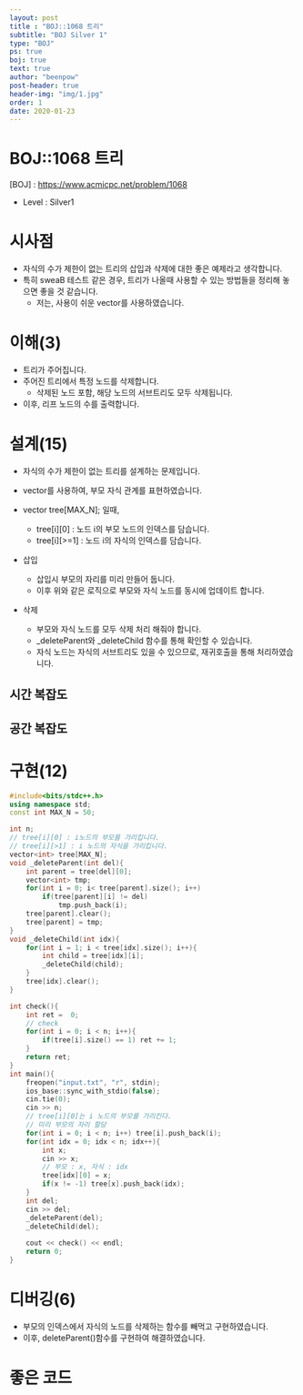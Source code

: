 ```yaml
---
layout: post
title : "BOJ::1068 트리"
subtitle: "BOJ Silver 1"
type: "BOJ"
ps: true
boj: true
text: true
author: "beenpow"
post-header: true
header-img: "img/1.jpg"
order: 1
date: 2020-01-23
---
```


# BOJ::1068 트리
[BOJ] : <https://www.acmicpc.net/problem/1068>
- Level : Silver1

# 시사점
- 자식의 수가 제한이 없는 트리의 삽입과 삭제에 대한 좋은 예제라고 생각합니다.
- 특히 sweaB 테스트 같은 경우, 트리가 나올때 사용할 수 있는 방법들을 정리해 놓으면 좋을 것 같습니다.
  - 저는, 사용이 쉬운 vector를 사용하였습니다.

# 이해(3)

- 트리가 주어집니다.
- 주어진 트리에서 특정 노드를 삭제합니다.
  - 삭제된 노드 포함, 해당 노드의 서브트리도 모두 삭제됩니다.
- 이후, 리프 노드의 수를 출력합니다.

# 설계(15)

- 자식의 수가 제한이 없는 트리를 설계하는 문제입니다.
- vector를 사용하여, 부모 자식 관계를 표현하였습니다.
- vector<int> tree[MAX_N]; 일때,
  - tree[i][0] : 노드 i의 부모 노드의 인덱스를 담습니다.
  - tree[i][>=1] : 노드 i의 자식의 인덱스를 담습니다.

- 삽입
  - 삽입시 부모의 자리를 미리 만들어 둡니다.
  - 이후 위와 같은 로직으로 부모와 자식 노드를 동시에 업데이트 합니다.
- 삭제
  - 부모와 자식 노드를 모두 삭제 처리 해줘야 합니다.
  - _deleteParent와 _deleteChild 함수를 통해 확인할 수 있습니다.
  - 자식 노드는 자식의 서브트리도 있을 수 있으므로, 재귀호출을 통해 처리하였습니다.
  
## 시간 복잡도

## 공간 복잡도

# 구현(12)

```cpp
#include<bits/stdc++.h>
using namespace std;
const int MAX_N = 50;

int n;
// tree[i][0] : i노드의 부모를 가리킵니다.
// tree[i][>1] : i 노드의 자식을 가리킵니다.
vector<int> tree[MAX_N];
void _deleteParent(int del){
    int parent = tree[del][0];
    vector<int> tmp;
    for(int i = 0; i< tree[parent].size(); i++)
        if(tree[parent][i] != del)
            tmp.push_back(i);
    tree[parent].clear();
    tree[parent] = tmp;
}
void _deleteChild(int idx){
    for(int i = 1; i < tree[idx].size(); i++){
        int child = tree[idx][i];
        _deleteChild(child);
    }
    tree[idx].clear();
}

int check(){
    int ret =  0;
    // check
    for(int i = 0; i < n; i++){
        if(tree[i].size() == 1) ret += 1;
    }
    return ret;
}
int main(){
    freopen("input.txt", "r", stdin);
    ios_base::sync_with_stdio(false);
    cin.tie(0);
    cin >> n;
    // tree[i][0]는 i 노드의 부모를 가리킨다.
    // 미리 부모의 자리 할당
    for(int i = 0; i < n; i++) tree[i].push_back(i);
    for(int idx = 0; idx < n; idx++){
        int x;
        cin >> x;
        // 부모 : x, 자식 : idx
        tree[idx][0] = x;
        if(x != -1) tree[x].push_back(idx);
    }
    int del;
    cin >> del;
    _deleteParent(del);
    _deleteChild(del);
    
    cout << check() << endl;
    return 0;
}

```

# 디버깅(6)

- 부모의 인덱스에서 자식의 노드를 삭제하는 함수를 빼먹고 구현하였습니다.
- 이후, deleteParent()함수를 구현하여 해결하였습니다.

# 좋은 코드


